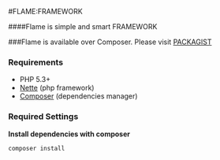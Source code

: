 #FLAME:FRAMEWORK

####Flame is simple and smart FRAMEWORK

###Flame is available over Composer. Please visit [PACKAGIST](http://packagist.org/packages/flame/framework)

### Requirements
* PHP 5.3+
* [Nette](http://nette.org/) (php framework)
* [Composer](http://getcomposer.org/) (dependencies manager)

### Required Settings
**Install dependencies with composer**

	composer install